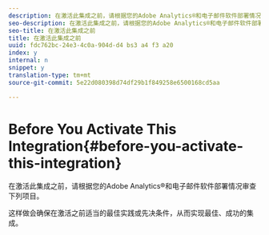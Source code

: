 ```yaml
---
description: 在激活此集成之前，请根据您的Adobe Analytics®和电子邮件软件部署情况审查下列项目。
seo-description: 在激活此集成之前，请根据您的Adobe Analytics®和电子邮件软件部署情况审查下列项目。
seo-title: 在激活此集成之前
title: 在激活此集成之前
uuid: fdc762bc-24e3-4c0a-904d-d4 bs3 a4 f3 a20
index: y
internal: n
snippet: y
translation-type: tm+mt
source-git-commit: 5e22d080398d74df29b1f849258e6500168cd5aa

---
```



# Before You Activate This Integration{#before-you-activate-this-integration}

在激活此集成之前，请根据您的Adobe Analytics®和电子邮件软件部署情况审查下列项目。

这样做会确保在激活之前适当的最佳实践或先决条件，从而实现最佳、成功的集成。
